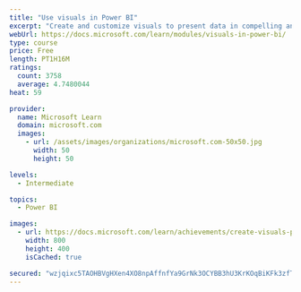 ```yaml
---
title: "Use visuals in Power BI"
excerpt: "Create and customize visuals to present data in compelling and insightful ways."
webUrl: https://docs.microsoft.com/learn/modules/visuals-in-power-bi/
type: course
price: Free
length: PT1H16M
ratings:
  count: 3758
  average: 4.7480044
heat: 59

provider:
  name: Microsoft Learn
  domain: microsoft.com
  images:
    - url: /assets/images/organizations/microsoft.com-50x50.jpg
      width: 50
      height: 50

levels:
  - Intermediate

topics:
  - Power BI

images:
  - url: https://docs.microsoft.com/learn/achievements/create-visuals-power-bi-desktop-social.png
    width: 800
    height: 400
    isCached: true

secured: "wzjqixc5TAOHBVgHXen4XO8npAffnfYa9GrNk3OCYBB3hU3KrKOqBiKFk3zfTpSOy7JHi9TtkULLLWv7Mlip26I1FzurVip7NZO3rWZmhDFbBi4M7a7JQzLY9blVKYd5RdGSQeBtbNtTX2F7m87yZZ+kUEhZEJ2sdTAaFLp+qpvmE4ru3O+dU9OGRVZCY/c5QoKwG4Pep1S+1ycT8B8RXws4Mon0WsdPIJyeU6lHMBxXeExLiLd9r3fxla5beFbhlpXu3dRMf87EJM1JbMccJ4xertkViC+Vm3V5Os6QAyUsSBZ/Hm+qplutqG+yuH53Sv+zCOndAunOQt0jqB2nykd5T5f1Vo3e9VN8yuBieoaK/VLaJxtTsyHtcgM53Sp047PIMwtTegNFUyyShx8uBgfpkYMbmD7Guidd1OpSq0E=;TveqkLU/5BQpoZ0fJEX3Vg=="
---
```


